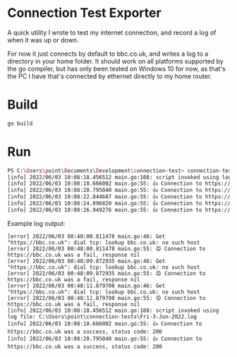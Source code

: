 # Connection Test Exporter

A quick utility I wrote to test my internet connection, and record a log of when it was up or down.

For now it just connects by default to bbc.co.uk, and writes a log to a directory in your home folder. It should work on all platforms supported by the go compiler, but has only been tested on Windows 10 for now, as that's the PC I have that's connected by ethernet directly to my home router.

# Build

```bash
go build
```

# Run

```bash
PS C:\Users\point\Documents\Development\connection-test> connection-test 
[info] 2022/06/03 10:08:18.456512 main.go:108: script invoked using log file: C:\Users\point\connection-tests\Fri-3-Jun-2022.log
[info] 2022/06/03 10:08:18.666002 main.go:55: 👍 Connection to https://bbc.co.uk was a success, status code: 200
[info] 2022/06/03 10:08:20.795040 main.go:55: 👍 Connection to https://bbc.co.uk was a success, status code: 200
[info] 2022/06/03 10:08:22.844687 main.go:55: 👍 Connection to https://bbc.co.uk was a success, status code: 200
[info] 2022/06/03 10:08:24.896820 main.go:55: 👍 Connection to https://bbc.co.uk was a success, status code: 200
[info] 2022/06/03 10:08:26.949276 main.go:55: 👍 Connection to https://bbc.co.uk was a success, status code: 200
```

Example log output:
```Text
[error] 2022/06/03 00:48:00.811478 main.go:46: Get "https://bbc.co.uk": dial tcp: lookup bbc.co.uk: no such host
[error] 2022/06/03 00:48:00.811478 main.go:55: 😡 Connection to https://bbc.co.uk was a fail, response nil
[error] 2022/06/03 00:48:09.872935 main.go:46: Get "https://bbc.co.uk": dial tcp: lookup bbc.co.uk: no such host
[error] 2022/06/03 00:48:09.872935 main.go:55: 😡 Connection to https://bbc.co.uk was a fail, response nil
[error] 2022/06/03 00:48:11.879708 main.go:46: Get "https://bbc.co.uk": dial tcp: lookup bbc.co.uk: no such host
[error] 2022/06/03 00:48:11.879708 main.go:55: 😡 Connection to https://bbc.co.uk was a fail, response nil
[info] 2022/06/03 10:08:18.456512 main.go:108: script invoked using log file: C:\Users\point\connection-tests\Fri-3-Jun-2022.log
[info] 2022/06/03 10:08:18.666002 main.go:55: 👍 Connection to https://bbc.co.uk was a success, status code: 200
[info] 2022/06/03 10:08:20.795040 main.go:55: 👍 Connection to https://bbc.co.uk was a success, status code: 200
```